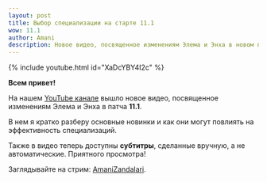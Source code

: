 ```yaml
---    
layout: post
title: Выбор специализации на старте 11.1
wow: 11.1
author: Amani
description: Новое видео, посвященное изменениям Элема и Энха в новом патче 11.1.
---
```


<p></p>

{% include youtube.html id="XaDcYBY4I2c" %}

<p></p>

**Всем привет!**

На нашем [YouTube канале](https://www.youtube.com/Amanizandalari) вышло новое видео, посвященное изменениям Элема и Энха в патча **11.1**.

В нем я кратко разберу основные новинки и как они могут повлиять на эффективность специализаций.

Также в видео теперь доступны **субтитры**, сделанные вручную, а не автоматические. Приятного просмотра!

Заглядывайте на стрим: [AmaniZandalari](https://www.twitch.tv/amanizandalari).
